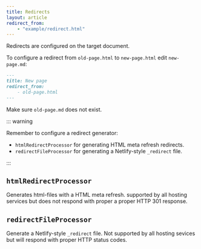 ```yaml
---
title: Redirects
layout: article
redirect_from:
    - "example/redirect.html"
---
```


Redirects are configured on the target document.

To configure a redirect from `old-page.html` to `new-page.html` edit `new-page.md`:

```md
---
title: New page
redirect_from:
    - old-page.html
---
```

Make sure `old-page.md` does not exist.

::: warning

Remember to configure a redirect generator:

- `htmlRedirectProcessor` for generating HTML meta refresh redirects.
- `redirectFileProcessor` for generating a Netlify-style `_redirect` file.

:::

## `htmlRedirectProcessor`

Generates html-files with a HTML meta refresh.
supported by all hosting services but does not respond with proper a proper HTTP 301 response.

## `redirectFileProcessor`

Generate a Netlify-style `_redirect` file.
Not supported by all hosting sevices but will respond with proper HTTP status codes.
